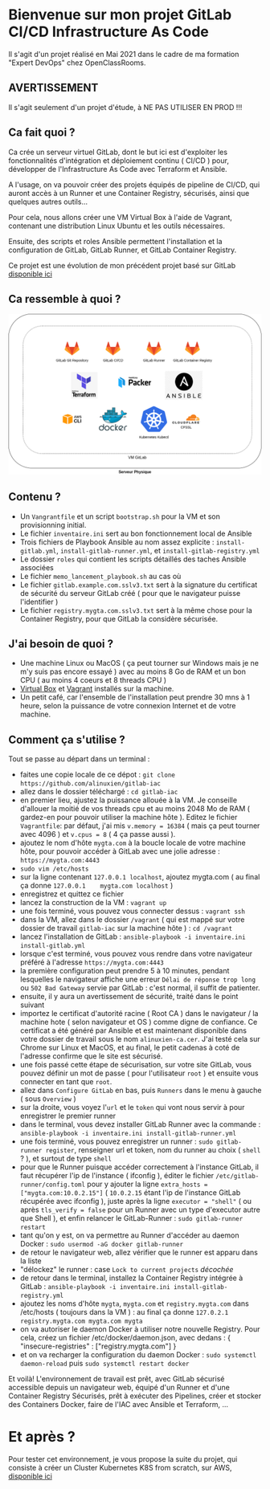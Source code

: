 # Bienvenue sur mon projet GitLab CI/CD Infrastructure As Code
Il s'agit d'un projet réalisé en Mai 2021 dans le cadre de ma formation "Expert DevOps" chez OpenClassRooms.

## AVERTISSEMENT
Il s'agit seulement d'un projet d'étude, à NE PAS UTILISER EN PROD  !!!

## Ca fait quoi ?
Ca crée un serveur virtuel GitLab, dont le but ici est d'exploiter les fonctionnalités d'intégration et déploiement continu ( CI/CD ) pour, développer de l'Infrastructure As Code avec Terraform et Ansible.

A l'usage, on va pouvoir créer des projets équipés de pipeline de CI/CD, qui auront accès à un Runner et une Container Registry, sécurisés, ainsi que quelques autres outils...

Pour cela, nous allons créer une VM Virtual Box à l'aide de Vagrant, contenant une distribution Linux Ubuntu et les outils nécessaires.

Ensuite, des scripts et roles Ansible permettent l'installation et la configuration de GitLab, GitLab Runner, et GitLab Container Registry.

Ce projet est une évolution de mon précédent projet basé sur GitLab [disponible ici](https://github.com/alinuxien/vm-gitlab-ansible)

## Ca ressemble à quoi ?
![Vue d'ensemble du Processus](https://github.com/alinuxien/gitlab-iac/blob/700a4c57805661207c75fdd7023de712561e9cab/gitlab%20iac.png)

## Contenu ?
- Un `Vangrantfile` et un script `bootstrap.sh` pour la VM et son provisionning initial.
- Le fichier `inventaire.ini` sert au bon fonctionnement local de Ansible
- Trois fichiers de Playbook Ansible au nom assez explicite : `install-gitlab.yml`, `install-gitlab-runner.yml`, et `install-gitlab-registry.yml`
- Le dossier `roles` qui contient les scripts détaillés des taches Ansible associées
- Le fichier `memo_lancement_playbook.sh` au cas où
- Le fichier `gitlab.example.com.sslv3.txt` sert à la signature du certificat de sécurité du serveur GitLab créé ( pour que le navigateur puisse l'identifier )
- Le fichier `registry.mygta.com.sslv3.txt` sert à la même chose pour la Container Registry, pour que GitLab la considère sécurisée.
 
## J'ai besoin de quoi ?
- Une machine Linux ou MacOS ( ça peut tourner sur Windows mais je ne m'y suis pas encore essayé ) avec au moins 8 Go de RAM et un bon CPU ( au moins 4 coeurs et 8 threads CPU )
- [Virtual Box](https://www.virtualbox.org/) et [Vagrant](https://www.vagrantup.com/downloads) installés sur la machine. 
- Un petit café, car l'ensemble de l'installation peut prendre 30 mns à 1 heure, selon la puissance de votre connexion Internet et de votre machine.

## Comment ça s'utilise ?
Tout se passe au départ dans un terminal :

- faites une copie locale de ce dépot :  `git clone https://github.com/alinuxien/gitlab-iac`
- allez dans le dossier téléchargé : `cd gitlab-iac`
- en premier lieu, ajustez la puissance allouée à la VM. Je conseille d'allouer la moitié de vos threads cpu et au moins 2048 Mo de RAM ( gardez-en pour pouvoir utiliser la machine hôte ). Editez le fichier `Vagrantfile`: par défaut, j'ai mis `v.memory = 16384` ( mais ça peut tourner avec 4096 ) et `v.cpus = 8` ( 4 ça passe aussi ).
- ajoutez le nom d'hôte `mygta.com` à la boucle locale de votre machine hôte, pour pouvoir accéder à GitLab avec une jolie adresse : `https://mygta.com:4443`
- `sudo vim /etc/hosts` 
- sur la ligne contenant `127.0.0.1 localhost`, ajoutez mygta.com ( au final ça donne `127.0.0.1	mygta.com localhost` )
- enregistrez et quittez ce fichier
- lancez la construction de la VM : `vagrant up`
- une fois terminé, vous pouvez vous connecter dessus : `vagrant ssh`
- dans la VM, allez dans le dossier `/vagrant` ( qui est mappé sur votre dossier de travail `gitlab-iac` sur la machine hôte ) : `cd /vagrant`
- lancez l'installation de GitLab : `ansible-playbook -i inventaire.ini install-gitlab.yml`
- lorsque c'est terminé, vous pouvez vous rendre dans votre navigateur préféré à l'adresse `https://mygta.com:4443` 
- la première configuration peut prendre 5 à 10 minutes, pendant lesquelles le navigateur affiche une erreur `Délai de réponse trop long` ou `502 Bad Gateway` servie par GitLab : c'est normal, il suffit de patienter.
- ensuite, il y aura un avertissement de sécurité, traité dans le point suivant
- importez le certificat d'autorité racine ( Root CA ) dans le navigateur / la machine hote ( selon navigateur et OS ) comme digne de confiance. Ce certificat a été généré par Ansible et est maintenant disponible dans votre dossier de travail sous le nom `alinuxien-ca.cer`. J'ai testé cela sur Chrome sur Linux et MacOS, et au final, le petit cadenas à coté de l'adresse confirme que le site est sécurisé.
- une fois passé cette étape de sécurisation, sur votre site GitLab, vous pouvez définir un mot de passe ( pour l'utilisateur `root` ) et ensuite vous connecter en tant que `root`.
- allez dans `Configure GitLab` en bas, puis `Runners` dans le menu à gauche ( sous `Overview` )
- sur la droite, vous voyez l'`url` et le `token` qui vont nous servir à pour enregistrer le premier runner
- dans le terminal, vous devez installer GitLab Runner avec la commande : `ansible-playbook -i inventaire.ini install-gitlab-runner.yml`
- une fois terminé, vous pouvez enregistrer un runner : `sudo gitlab-runner register`, renseigner url et token, nom du runner au choix ( `shell` ? ), et surtout de type `shell`
- pour que le Runner puisque accéder correctement à l'instance GitLab, il faut récupérer l'ip de l'instance ( ifconfig ), éditer le fichier `/etc/gitlab-runner/config.toml` pour y ajouter la ligne `extra_hosts = ["mygta.com:10.0.2.15"]` ( `10.0.2.15` étant l'ip de l'instance GitLab récupérée avec ifconfig ), juste après la ligne `executor = "shell"` ( ou après `tls_verify = false` pour un Runner avec un type d'executor autre que Shell ), et enfin relancer le GitLab-Runner : `sudo gitlab-runner restart`
- tant qu'on y est, on va permettre au Runner d'accéder au daemon Docker : `sudo usermod -aG docker gitlab-runner`
- de retour le navigateur web, allez vérifier que le runner est apparu dans la liste
- "délockez" le runner : case `Lock to current projects` *décochée* 
- de retour dans le terminal, installez la Container Registry intégrée à GitLab : `ansible-playbook -i inventaire.ini install-gitlab-registry.yml`
- ajoutez les noms d'hôte `mygta`, `mygta.com` et `registry.mygta.com` dans /etc/hosts ( toujours dans la VM ) : au final ça donne `127.0.2.1 registry.mygta.com mygta.com mygta`
- on va autoriser le daemon Docker à utiliser notre nouvelle Registry. Pour cela, créez un fichier /etc/docker/daemon.json, avec dedans :
{ 
  "insecure-registries" : ["registry.mygta.com"] 
}
- et on va recharger la configuration du daemon Docker : `sudo systemctl daemon-reload` puis `sudo systemctl restart docker`


Et voilà! L'environnement de travail est prêt, avec GitLab sécurisé accessible depuis un navigateur web, équipé d'un Runner et d'une Container Registry Sécurisés, prêt à exécuter des Pipelines, créer et stocker des Containers Docker, faire de l'IAC avec Ansible et Terraform, ...

# Et après ?
Pour tester cet environnement, je vous propose la suite du projet, qui consiste à créer un Cluster Kubernetes K8S from scratch, sur AWS, 
[disponible ici](https://github.com/alinuxien/k8s-aws-iac)

